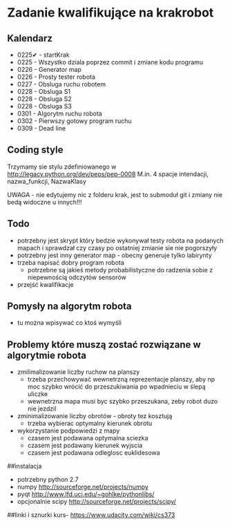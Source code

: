 # Zadanie kwalifikujące na krakrobot

## Kalendarz

* 0225✔ - startKrak
* 0225 - Wszystko dziala poprzez commit i zmiane kodu programu
* 0226 - Generator map
* 0226 - Prosty tester robota
* 0227 - Obsluga ruchu robotem
* 0228 - Obsluga S1
* 0228 - Obsluga S2
* 0228 - Obsluga S3
* 0301 - Algorytm ruchu robota
* 0302 - Pierwszy gotowy program ruchu
* 0309 - Dead line

## Coding style

Trzymamy sie stylu zdefiniowanego w http://legacy.python.org/dev/peps/pep-0008
M.in. 4 spacje intendacji, nazwa_funkcji, NazwaKlasy

UWAGA - nie edytujemy nic z folderu krak, jest to submoduł git i zmiany nie bedą widoczne u innych!!!

## Todo

* potrzebny jest skrypt który bedzie wykonywał testy robota na podanych mapach i sprawdzał czy czasy po ostatniej zmianie sie nie pogorszyły
* potrzebny jest inny generator map - obecny generuje tylko labirynty
* trzeba napisać dobry program robota
    * potrzebne są jakieś metody probabilistyczne do radzenia sobie z niepewnością odczytów sensorów
* przejść kwalifikacje

## Pomysły na algorytm robota
* tu można wpisywać co ktoś wymyśli

## Problemy które muszą zostać rozwiązane w algorytmie robota
* zmilimalizowanie liczby ruchow na planszy
    * trzeba przechowywać wewnetrzną reprezentacje planszy, aby np moc szybko wrócić do przeszukiwania po wpadnieciu w ślepą uliczke
    * wewnetrzna mapa musi byc szybko przeszukana, zeby robot duzo nie jezdzil
* zminimalizowanie liczby obrotów - obroty tez kosztują
    * trzeba wybierac optymalny kierunek obrotu
* wykorzystanie podpowiedzi z mapy
    * czasem jest podawana optymalna sciezka
    * czasem jest podawany kierunek wyjscia
    * czasem jest podawana odleglosc euklidesowa


##instalacja

* potrzebny python 2.7
* numpy http://sourceforge.net/projects/numpy
* pyqt http://www.lfd.uci.edu/~gohlke/pythonlibs/
* opcjonalnie scipy http://sourceforge.net/projects/scipy/


##linki i sznurki
kurs- https://www.udacity.com/wiki/cs373
